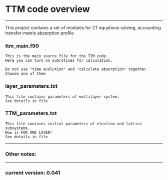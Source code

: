 # TTM code overview

---

This project contains a set of modules for 2T equations solving, 
accounting transfer-matrix absorption profile  


### ttm_main.f90
    This is the main source file for the TTM code. 
    Here you can turn on subrotines for calculation.

    Do not use "time evolution" and "calculate absorption" together. 
    Choose one of them


### layer_parameters.txt
    This file contains parameters of multilayer system. 
    See details in file


### TTM_parameters.txt
    This file contains initial parameters of electron and lattice subsystems.
    Now is FOR ONE LAYER!
    See details in file
    
---

### Other notes:

---

### current version: 0.041
